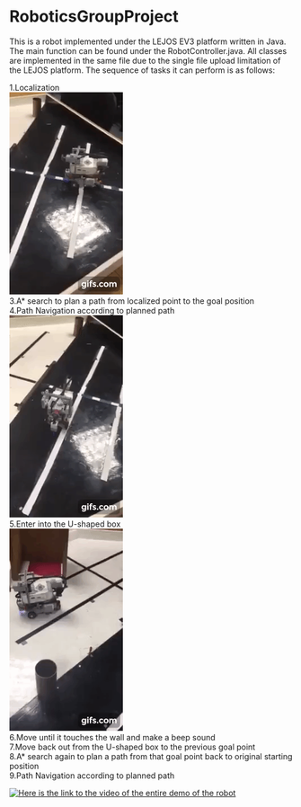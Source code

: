 # RoboticsGroupProject

This is a robot implemented under the LEJOS EV3 platform written in Java. The main function can be found under the RobotController.java. All classes are implemented in the same file due to the single file upload limitation of the LEJOS platform. The sequence of tasks it can perform is as follows:

1.Localization <br/> ![Farmers Market Finder Demo](bin/gif.gif) <br/>
3.A* search to plan a path from localized point to the goal position <br/>
4.Path Navigation according to planned path <br/> ![Farmers Market Finder Demo](bin/robot_navigation.gif) <br/>
5.Enter into the U-shaped box <br/> ![Farmers Market Finder Demo](bin/enter.gif) <br/>
6.Move until it touches the wall and make a beep sound<br/>
7.Move back out from the U-shaped box to the previous goal point<br/>
8.A* search again to plan a path from that goal point back to original starting position<br/>
9.Path Navigation according to planned path<br/>

<a href="https://www.youtube.com/watch?v=RvMfIgPz6fQ&feature=youtu.be" title="Link Title"><img src="{image-url}" alt="Here is the link to the video of the entire demo of the robot" /></a>

